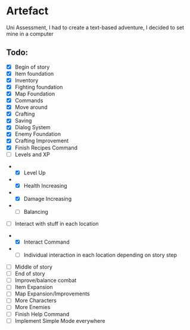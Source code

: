 # Artefact
Uni Assessment, I had to create a text-based adventure, I decided to set mine in a computer

## Todo:
- [x] Begin of story
- [x] Item foundation
- [x] Inventory
- [x] Fighting foundation
- [x] Map Foundation
- [x] Commands
- [x] Move around
- [x] Crafting
- [x] Saving
- [x] Dialog System
- [x] Enemy Foundation
- [x] Crafting Improvement
- [x] Finish Recipes Command
- [ ] Levels and XP
- - [x] Level Up
- - [x] Health Increasing
- - [x] Damage Increasing
- - [ ] Balancing
- [ ] Interact with stuff in each location
- - [x] Interact Command
- - [ ] Individual interaction in each location depending on story step
- [ ] Middle of story
- [ ] End of story
- [ ] Improve/balance combat
- [ ] Item Expansion
- [ ] Map Expansion/Improvements
- [ ] More Characters
- [ ] More Enemies
- [ ] Finish Help Command
- [ ] Implement Simple Mode everywhere